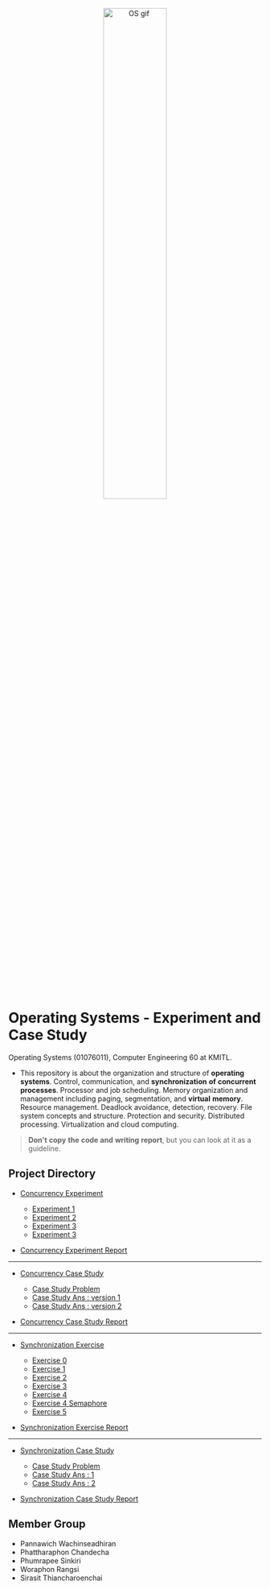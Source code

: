 <p align="center">
 <img src="https://media.giphy.com/media/QJ8bR5An4VC59FvVcx/giphy.gif" width="50%" hight="50%" alt="OS gif"/>
</p>

# Operating Systems - Experiment and Case Study
Operating Systems (01076011), Computer Engineering 60 at KMITL.

- This repository is about the organization and structure of **operating** **systems**. Control, communication, and **synchronization** **of** **concurrent** **processes**. Processor and job scheduling. Memory organization and management including paging, segmentation, and **virtual** **memory**. Resource management. Deadlock avoidance, detection, recovery. File system concepts and structure. Protection and security. Distributed processing. Virtualization and cloud computing.  

> **Don't** **copy** **the** **code** **and** **writing** **report**, but you can look at it as a guideline.

## Project Directory 
- [Concurrency Experiment](concurrency-experiment)
  - [Experiment 1](concurrency-experiment/experiment1)
  - [Experiment 2](concurrency-experiment/experiment2)
  - [Experiment 3](concurrency-experiment/experiment3)
  - [Experiment 3](concurrency-experiment/experiment3_1)
    
- [Concurrency Experiment Report](concurrency-experiment/report-ans)
  
***** ********* ***** **********

- [Concurrency Case Study](concurrency-case-study)
  - [Case Study Problem](concurrency-case-study/case-study)
  - [Case Study Ans : version 1](concurrency-case-study/case-study-ans-1)
  - [Case Study Ans : version 2](concurrency-case-study/case-study-ans-2)

- [Concurrency Case Study Report](concurrency-case-study/report-ans)

***** ********* ***** **********

- [Synchronization Exercise](synchronization-exercise)
  - [Exercise 0](synchronization-exercise/ex0)
  - [Exercise 1](synchronization-exercise/ex1)
  - [Exercise 2](synchronization-exercise/ex2)
  - [Exercise 3](synchronization-exercise/ex3)
  - [Exercise 4](synchronization-exercise/ex4)
  - [Exercise 4 Semaphore](synchronization-exercise/ex4_semaphore)
  - [Exercise 5](synchronization-exercise/ex5)

- [Synchronization Exercise Report](synchronization-exercise/report-ans)

***** ********* ***** **********

- [Synchronization Case Study](synchronization-case-study)
  - [Case Study Problem](synchronization-case-study/case-study)
  - [Case Study Ans : 1](synchronization-case-study/case-study-ans-1)
  - [Case Study Ans : 2](synchronization-case-study/case-study-ans-2)

- [Synchronization Case Study Report](synchronization-case-study/report-ans)
  

## Member Group
- Pannawich Wachinseadhiran
- Phattharaphon Chandecha
- Phumrapee Sinkiri
- Woraphon Rangsi
- Sirasit Thiancharoenchai
